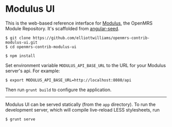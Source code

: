 Modulus UI
=====

This is the web-based reference interface for [Modulus][1], the OpenMRS Module Repository. It's scaffolded from [angular-seed][2].

    $ git clone https://github.com/elliottwilliams/openmrs-contrib-modulus-ui.git
    $ cd openmrs-contrib-modulus-ui

    $ npm install

Set environment variable `MODULUS_API_BASE_URL` to the URL for your Modulus server's api. For example:

    $ export MODULUS_API_BASE_URL=http://localhost:8080/api

Then run `grunt build` to configure the application.

---

Modulus UI can be served statically (from the `app` directory). To run the development server, which will compile live-reload LESS stylesheets, run

    $ grunt serve


[1]: https://github.com/elliottwilliams/openmrs-contrib-modulus
[2]: https://github.com/angular/angular-seed